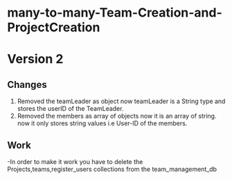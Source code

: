 # many-to-many-Team-Creation-and-ProjectCreation
# Version 2

## Changes

1. Removed the teamLeader as object now teamLeader is a String type and stores the userID of the TeamLeader.
2. Removed the members as array of objects now it is an array of string. now it only stores string values i.e User-ID of the members.

## Work

-In order to make it work you have to delete the Projects,teams,register_users collections from the team_management_db
